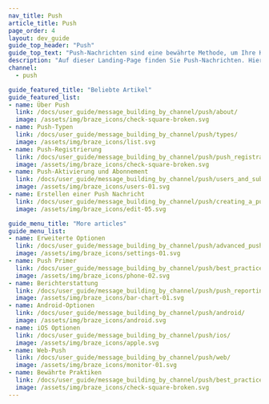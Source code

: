 ```yaml
---
nav_title: Push
article_title: Push
page_order: 4
layout: dev_guide
guide_top_header: "Push"
guide_top_text: "Push-Nachrichten sind eine bewährte Methode, um Ihre Kunden über das Handy oder das Internet zu erreichen. Sie sind nützlich, um einen Nutzer zu einem bestimmten Ort zu führen, aber Sie sollten sie mit Bedacht einsetzen. Lesen Sie einen der folgenden Artikel oder sehen Sie sich unseren [Push Braze Lernkurs] (https://learning.braze.com/messaging-channels-push) an, um zu erfahren, an wen Sie einen Push senden können, wie Sie ihn senden können und welche erweiterten Push-Funktionen Braze bietet."
description: "Auf dieser Landing-Page finden Sie Push-Nachrichten. Hier finden Sie Artikel über Push-Typen, Push-Registrierung, Push-Enablement, Push-Primer, Push-Berichte und mehr."
channel:
  - push

guide_featured_title: "Beliebte Artikel"
guide_featured_list:
- name: Über Push
  link: /docs/user_guide/message_building_by_channel/push/about/
  image: /assets/img/braze_icons/check-square-broken.svg
- name: Push-Typen
  link: /docs/user_guide/message_building_by_channel/push/types/
  image: /assets/img/braze_icons/list.svg
- name: Push-Registrierung
  link: /docs/user_guide/message_building_by_channel/push/push_registration/
  image: /assets/img/braze_icons/check-square-broken.svg
- name: Push-Aktivierung und Abonnement
  link: /docs/user_guide/message_building_by_channel/push/users_and_subscriptions/
  image: /assets/img/braze_icons/users-01.svg
- name: Erstellen einer Push Nachricht
  link: /docs/user_guide/message_building_by_channel/push/creating_a_push_message/
  image: /assets/img/braze_icons/edit-05.svg

guide_menu_title: "More articles"
guide_menu_list:
- name: Erweiterte Optionen
  link: /docs/user_guide/message_building_by_channel/push/advanced_push_options/
  image: /assets/img/braze_icons/settings-01.svg
- name: Push Primer
  link: /docs/user_guide/message_building_by_channel/push/best_practices/push_primer_messages/
  image: /assets/img/braze_icons/phone-02.svg
- name: Berichterstattung
  link: /docs/user_guide/message_building_by_channel/push/push_reporting/
  image: /assets/img/braze_icons/bar-chart-01.svg
- name: Android-Optionen
  link: /docs/user_guide/message_building_by_channel/push/android/
  image: /assets/img/braze_icons/android.svg
- name: iOS Optionen
  link: /docs/user_guide/message_building_by_channel/push/ios/
  image: /assets/img/braze_icons/apple.svg
- name: Web-Push
  link: /docs/user_guide/message_building_by_channel/push/web/
  image: /assets/img/braze_icons/monitor-01.svg
- name: Bewährte Praktiken
  link: /docs/user_guide/message_building_by_channel/push/best_practices/
  image: /assets/img/braze_icons/check-square-broken.svg
---
```

<br><br>
